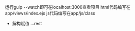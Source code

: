运行gulp --watch即可在localhost:3000查看项目
html代码编写在app/views/index.ejs 
 js代码编写在app/js/class

* 解构赋值 ...rest